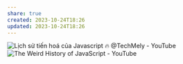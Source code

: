 ```yaml
---
share: true
created: 2023-10-24T18:26
updated: 2023-10-24T18:26
---
```

![Lịch sử tiến hoá của Javascript 🔥 @TechMely - YouTube](https://youtu.be/Q-oYIbbJSrI)
![The Weird History of JavaScript - YouTube](https://youtu.be/Sh6lK57Cuk4)